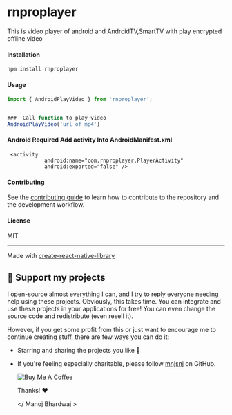 # rnproplayer

This is video player of android and AndroidTV,SmartTV with play encrypted offline video 

#### Installation

```sh
npm install rnproplayer
```

#### Usage

```js
import { AndroidPlayVideo } from 'rnproplayer';


###  Call function to play video
AndroidPlayVideo('url of mp4')
```

#### Android Required Add activity Into AndroidManifest.xml

```
 <activity
            android:name="com.rnproplayer.PlayerActivity"
            android:exported="false" />

```



#### Contributing

See the [contributing guide](CONTRIBUTING.md) to learn how to contribute to the repository and the development workflow.

#### License

MIT

---

Made with [create-react-native-library](https://github.com/callstack/react-native-builder-bob)

## 💖 Support my projects
I open-source almost everything I can, and I try to reply everyone needing help using these projects. Obviously, this takes time. You can integrate and use these projects in your applications for free! You can even change the source code and redistribute (even resell it).

However, if you get some profit from this or just want to encourage me to continue creating stuff, there are few ways you can do it:
* Starring and sharing the projects you like 🚀
* If you're feeling especially charitable, please follow [mnjsnj](https://github.com/mnjsnj) on GitHub.

  <a href="https://www.buymeacoffee.com/mnjsnj" target="_blank"><img src="https://www.buymeacoffee.com/assets/img/custom_images/orange_img.png" alt="Buy Me A Coffee" style="height: auto !important;width: auto !important;" ></a>

  Thanks! ❤️

  </ Manoj Bhardwaj >


     
